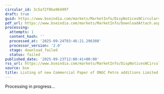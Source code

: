```yaml
---
circular_id: 3c5af2f0ba964997
draft: true
guid: https://www.bseindia.com/markets/MarketInfo/DispNoticesNCirculars.aspx?Noticeid={F549AE56-7345-4747-AE93-78985C27F97E}&noticeno=20250923-42&dt=09/23/2025&icount=42&totcount=84&flag=0
pdf_url: https://www.bseindia.com/markets/MarketInfo/DownloadAttach.aspx?id=20250923-42&attachedId=
processing:
  attempts: 1
  content_hash: ''
  processed_at: '2025-09-24T03:46:21.296308'
  processor_version: '2.0'
  stage: download_failed
  status: failed
published_date: '2025-09-23T12:00:41+00:00'
rss_url: https://www.bseindia.com/markets/MarketInfo/DispNoticesNCirculars.aspx?Noticeid={F549AE56-7345-4747-AE93-78985C27F97E}&noticeno=20250923-42&dt=09/23/2025&icount=42&totcount=84&flag=0
source: bse
title: Listing of new Commercial Paper of ONGC Petro additions Limited
---
```


Processing in progress...